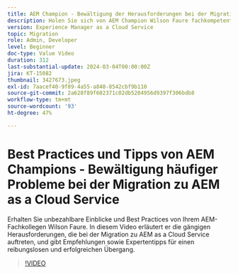 ```yaml
---
title: AEM Champion - Bewältigung der Herausforderungen bei der Migration zu AEM as a Cloud Service
description: Holen Sie sich von AEM Champion Wilson Faure fachkompetenten Rat zur Bewältigung der häufigen Herausforderungen bei der Migration von zu AEM as a Cloud Service.
version: Experience Manager as a Cloud Service
topic: Migration
role: Admin, Developer
level: Beginner
doc-type: Value Video
duration: 312
last-substantial-update: 2024-03-04T00:00:00Z
jira: KT-15082
thumbnail: 3427673.jpeg
exl-id: 7aacef40-9f89-4a55-a840-8542cbf9b110
source-git-commit: 2a628f89f602371c02db5204956d9397f306bdb8
workflow-type: tm+mt
source-wordcount: '93'
ht-degree: 47%

---
```


# Best Practices und Tipps von AEM Champions - Bewältigung häufiger Probleme bei der Migration zu AEM as a Cloud Service

Erhalten Sie unbezahlbare Einblicke und Best Practices von Ihrem AEM-Fachkollegen Wilson Faure. In diesem Video erläutert er die gängigen Herausforderungen, die bei der Migration zu AEM as a Cloud Service auftreten, und gibt Empfehlungen sowie Expertentipps für einen reibungslosen und erfolgreichen Übergang.

>[!VIDEO](https://video.tv.adobe.com/v/3427673/?learn=on)
